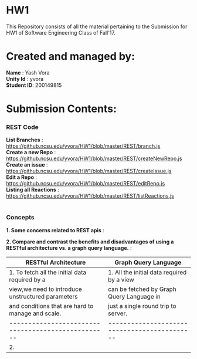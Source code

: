 # HW1

This Repository consists of all the material pertaining to the Submission for HW1 of Software Engineering Class of Fall'17.

# Created and managed by:
**Name** : Yash Vora <br/>
**Unity Id** : yvora <br/>
**Student ID**: 200149815

# Submission Contents:

### REST Code

**List Branches** : https://github.ncsu.edu/yvora/HW1/blob/master/REST/branch.js <br/>
**Create a new Repo** : https://github.ncsu.edu/yvora/HW1/blob/master/REST/createNewRepo.js <br/>
**Create an issue** : https://github.ncsu.edu/yvora/HW1/blob/master/REST/createIssue.js <br/>
**Edit a Repo** : https://github.ncsu.edu/yvora/HW1/blob/master/REST/editRepo.js <br/>
**Listing all Reactions** : https://github.ncsu.edu/yvora/HW1/blob/master/REST/listReactions.js <br/> <br/>

### Concepts

**1. Some concerns related to REST apis** :



**2. Compare and contrast the benefits and disadvantages of using a RESTful architecture vs. a graph query language.** :

| RESTful Architecture                              | Graph Query Language                        |
| --------------------------------------------------| --------------------------------------------|
| 1. To fetch all the initial data required by a    | 1. All the initial data required by a view  |
| view,we need to introduce unstructured parameters | can be fetched by Graph Query Language in   |
| and conditions that are hard to manage and scale. | just a single round trip to server.         |
| --------------------------------------------------| --------------------------------------------|
| 2. 
